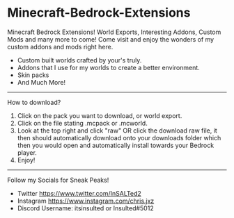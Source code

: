 # Minecraft-Bedrock-Extensions
Minecraft Bedrock Extensions!
World Exports, Interesting Addons, Custom Mods and many more to come!
Come visit and enjoy the wonders of my custom addons and mods right here.

 - Custom built worlds crafted by your's truly.
 - Addons that I use for my worlds to create a better environment.
 - Skin packs
 - And Much More!

--------------------------------------------------------------------------------
How to download?
1. Click on the pack you want to download, or world export.
2. Click on the file stating .mcpack or .mcworld.
3. Look at the top right and click "raw" OR click the download raw file, it then should automatically download onto your downloads folder which then you would open and automatically install towards your Bedrock player.
4. Enjoy!
--------------------------------------------------------------------------------
Follow my Socials for Sneak Peaks!

- Twitter
https://www.twitter.com/InSALTed2
- Instagram
https://www.instagram.com/chris.jxz
- Discord
Username: itsinsulted or Insulted#5012
